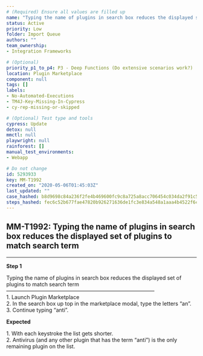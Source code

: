 ```yaml
---
# (Required) Ensure all values are filled up
name: "Typing the name of plugins in search box reduces the displayed set of plugins to match search term"
status: Active
priority: Low
folder: Import Queue
authors: ""
team_ownership: 
- Integration Frameworks

# (Optional)
priority_p1_to_p4: P3 - Deep Functions (Do extensive scenarios work?)
location: Plugin Marketplace
component: null
tags: []
labels: 
- No-Automated-Executions
- TM4J-Key-Missing-In-Cypress
- cy-rep-missing-or-skipped

# (Optional) Test type and tools
cypress: Update
detox: null
mmctl: null
playwright: null
rainforest: []
manual_test_environments: 
- Webapp

# Do not change
id: 5293933
key: MM-T1992
created_on: "2020-05-06T01:45:03Z"
last_updated: ""
case_hashed: b8d9698c84a236f2fe4b469600fc9c8a725a8acc706454c034da2f91c5255f93367d8dda08e47db4853f3af42fca3b01
steps_hashed: fec6c52b677fae47820b926271636de1fc3e834a548a1aaa4b4522f6c97028e877bb48af8a8f16d9a3d4084592f26bdc
---
```


<!-- (Auto-generated) Based on frontmatter's "key" and "name" -->

## MM-T1992: Typing the name of plugins in search box reduces the displayed set of plugins to match search term

---

**Step 1**

Typing the name of plugins in search box reduces the displayed set of plugins to match search term\
————————————————————————————\
1\. Launch Plugin Marketplace\
2\. In the search box up top in the marketplace modal, type the letters “an”.\
3\. Continue typing “anti”.

**Expected**

1\. With each keystroke the list gets shorter.\
2\. Antivirus (and any other plugin that has the term “anti”) is the only remaining plugin on the list.
